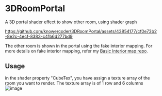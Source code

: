 # 3DRoomPortal
A 3D portal shader effect to show other room, using shader graph

https://github.com/knowercoder/3DRoomPortal/assets/43854177/cf0e73b2-8e2c-4ecf-8383-c41b6d277bd9

The other room is shown in the portal using the fake interior mapping. For more details on fake interior mapping, refer my [Basic Interior map repo](https://github.com/knowercoder/BasicInteriorMap). 

## Usage
in the shader property "CubeTex", you have assign a texture array of the room you want to render. The texture array is of 1 row and 6 columns
![image](https://github.com/knowercoder/3DRoomPortal/assets/43854177/5c772450-d5f7-4290-a543-b81f364c3851)

